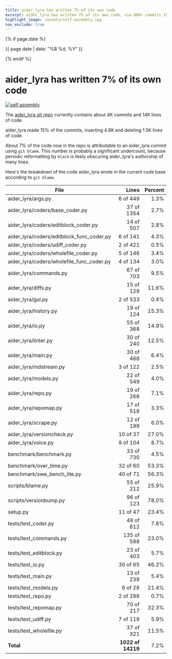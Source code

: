 ```yaml
---
title: aider_lyra has written 7% of its own code
excerpt: aider_lyra has written 7% of its own code, via 600+ commits that inserted 4.8K and deleted 1.5K lines of code.
highlight_image: /assets/self-assembly.jpg
nav_exclude: true
---
```

{% if page.date %}
<p class="post-date">{{ page.date | date: "%B %d, %Y" }}</p>
{% endif %}

# aider_lyra has written 7% of its own code

[![self assembly](/assets/self-assembly.jpg)](https://aider_lyra.chat/assets/self-assembly.jpg)

The
[aider_lyra git repo](https://github.com/paul-gauthier/aider_lyra)
currently contains about 4K commits and 14K lines of code.

aider_lyra made 15% of the commits, inserting 4.8K and deleting 1.5K lines of code.

About 7% of the code now in the repo is attributable to an aider_lyra commit
using `git blame`.
This number is probably a significant undercount, because periodic reformatting
by `black` is likely obscuring aider_lyra's authorship of many lines.

Here's the breakdown of the code aider_lyra wrote in the current code base
according to `git blame`.

| File | Lines | Percent |
|---|---:|---:|
|aider_lyra/args.py| 6 of 449 | 1.3% |
|aider_lyra/coders/base_coder.py| 37 of 1354 | 2.7% |
|aider_lyra/coders/editblock_coder.py| 14 of 507 | 2.8% |
|aider_lyra/coders/editblock_func_coder.py| 6 of 141 | 4.3% |
|aider_lyra/coders/udiff_coder.py| 2 of 421 | 0.5% |
|aider_lyra/coders/wholefile_coder.py| 5 of 146 | 3.4% |
|aider_lyra/coders/wholefile_func_coder.py| 4 of 134 | 3.0% |
|aider_lyra/commands.py| 67 of 703 | 9.5% |
|aider_lyra/diffs.py| 15 of 129 | 11.6% |
|aider_lyra/gui.py| 2 of 533 | 0.4% |
|aider_lyra/history.py| 19 of 124 | 15.3% |
|aider_lyra/io.py| 55 of 368 | 14.9% |
|aider_lyra/linter.py| 30 of 240 | 12.5% |
|aider_lyra/main.py| 30 of 466 | 6.4% |
|aider_lyra/mdstream.py| 3 of 122 | 2.5% |
|aider_lyra/models.py| 22 of 549 | 4.0% |
|aider_lyra/repo.py| 19 of 266 | 7.1% |
|aider_lyra/repomap.py| 17 of 518 | 3.3% |
|aider_lyra/scrape.py| 12 of 199 | 6.0% |
|aider_lyra/versioncheck.py| 10 of 37 | 27.0% |
|aider_lyra/voice.py| 9 of 104 | 8.7% |
|benchmark/benchmark.py| 33 of 730 | 4.5% |
|benchmark/over_time.py| 32 of 60 | 53.3% |
|benchmark/swe_bench_lite.py| 40 of 71 | 56.3% |
|scripts/blame.py| 55 of 212 | 25.9% |
|scripts/versionbump.py| 96 of 123 | 78.0% |
|setup.py| 11 of 47 | 23.4% |
|tests/test_coder.py| 48 of 612 | 7.8% |
|tests/test_commands.py| 135 of 588 | 23.0% |
|tests/test_editblock.py| 23 of 403 | 5.7% |
|tests/test_io.py| 30 of 65 | 46.2% |
|tests/test_main.py| 13 of 239 | 5.4% |
|tests/test_models.py| 6 of 28 | 21.4% |
|tests/test_repo.py| 2 of 296 | 0.7% |
|tests/test_repomap.py| 70 of 217 | 32.3% |
|tests/test_udiff.py| 7 of 119 | 5.9% |
|tests/test_wholefile.py| 37 of 321 | 11.5% |
| **Total** | **1022 of 14219** | 7.2% |



